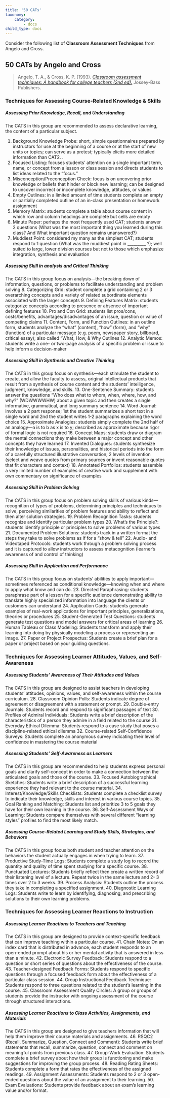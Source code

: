 ```yaml
---
title: '50 CATs'
taxonomy:
    category:
        - docs
child_type: docs
---
```


Consider the following list of **Classroom Assessment Techniques** from Angelo and Cross.

## 50 CATs by Angelo and Cross

> Angelo, T. A., & Cross, K. P. (1993). [*Classroom assessment techniques: A handbook for college teachers (2nd ed).*](https://ezproxy.student.twu.ca/login?url=https://search.ebscohost.com/login.aspx?direct=true&db=eric&AN=ED317097&site=eds-live&scope=site&custid=s6511865&groupid=main&profile=eds) Jossey-Bass Publishers.


### Techniques for Assessing Course-Related Knowledge & Skills
##### Assessing Prior Knowledge, Recall, and Understanding
The CATS in this group are recommended to assess declarative learning, the content of a particular subject.
1. Background Knowledge Probe: short, simple questionnaires prepared by instructors for use at the beginning of a course or at the start of new units or topics; can serve as a pretest; typically elicits more detailed information than CAT2. .
2. Focused Listing: focuses students’ attention on a single important term, name, or concept from a lesson or class session and directs students to list ideas related to the “focus.”
3. Misconception/Preconception Check: focus is on uncovering prior knowledge or beliefs that hinder or block new learning; can be designed to uncover incorrect or incomplete knowledge, attitudes, or values
4. Empty Outlines: in a limited amount of time students complete an empty or partially completed outline of an in-class presentation or homework assignment
5. Memory Matrix: students complete a table about course content in which row and column headings are complete but cells are empty
6. Minute Paper: perhaps the most frequently used CAT; students answer 2 questions (What was the most important thing you learned during this class? And What important question remains unanswered?)
7. Muddiest Point: considered my many as the simplest CAT; students respond to 1 question (What was the muddiest point in _________ ?); well suited to large, lower division courses but not to those which emphasize integration, synthesis and evaluation


##### Assessing Skill in analysis and Critical Thinking
The CATS in this group focus on analysis—the breaking down of information, questions, or problems to facilitate understanding and problem solving
8. Categorizing Grid: student complete a grid containing 2 or 3 overarching concepts and a variety of related subordinate elements associated with the larger concepts
9. Defining Features Matrix: students categorize concepts according to presence or absence of important defining features
10. Pro and Con Grid: students list pros/cons, costs/benefits, advantages/disadvantages of an issue, question or value of competing claims
11. Content, Form, and Function Outlines: in an outline form, students analyze the “what” (content), “how” (form), and “why” (function) of a particular message (e.g. poem, newspaper story, billboard, critical essay); also called “What, How, & Why Outlines
12. Analytic Memos: students write a one- or two-page analysis of a specific problem or issue to help inform a decision-maker

##### Assessing Skill in Synthesis and Creative Thinking
The CATS in this group focus on synthesis—each stimulate the student to create, and allow the faculty to assess, original intellectual products that result from a synthesis of course content and the students’ intelligence, judgment, knowledge, and skills.
13. One-Sentence Summary: students answer the questions “Who does what to whom, when, where, how, and why?” (WDWWWWHW) about a given topic and then creates a single informative, grammatical, and long summary sentence
14. Word Journal: involves a 2 part response; 1st the student summarizes a short text in a single word and 2nd the student writes 1-2 paragraphs explaining the word choice
15. Approximate Analogies: students simply complete the 2nd half of an analogy—a is to b as x is to y; described as approximate because rigor of formal logic is not required
16. Concept Maps: students draw or diagram the mental connections they make between a major concept and other concepts they have learned
17. Invented Dialogues: students synthesize their knowledge of issues, personalities, and historical periods into the form of a carefully structured illustrative conversation; 2 levels of invention (select and weave quotes from primary sources or invent reasonable quotes that fit characters and context)
18. Annotated Portfolios: students assemble a very limited number of examples of creative work and supplement with own commentary on significance of examples

##### Assessing Skill in Problem Solving
The CATS in this group focus on problem solving skills of various kinds—recognition of types of problems, determining principles and techniques to solve, perceiving similarities of problem features and ability to reflect and then alter solution strategies.
19. Problem Recognition Tasks: students recognize and identify particular problem types
20. What’s the Principle?: students identify principle or principles to solve problems of various types
21. Documented Problem Solutions: students track in a written format the steps they take to solve problems as if for a “show & tell”
22. Audio- and Videotaped Protocols: students work through a problem solving process and it is captured to allow instructors to assess metacognition (learner’s awareness of and control of thinking)


##### Assessing Skill in Application and Performance
The CATS in this group focus on students’ abilities to apply important—sometimes referenced as conditional knowledge—knowing when and where to apply what know and can do.
23. Directed Paraphrasing: students paraphrase part of a lesson for a specific audience demonstrating ability to translate highly specialized information into language the clients or customers can understand
24. Application Cards: students generate examples of real-work applications for important principles, generalizations, theories or procedures
25. Student-Generated Test Questions: students generate test questions and model answers for critical areas of learning
26. Human Tableau or Class Modeling: Students transform and apply their learning into doing by physically modeling a process or representing an image.
27. Paper or Project Prospectus: Students create a brief plan for a paper or project based on your guiding questions.

### Techniques for Assessing Learner Attitudes, Values, and Self-Awareness
##### Assessing Students’ Awareness of Their Attitudes and Values
The CATS in this group are designed to assist teachers in developing students’ attitudes, opinions, values, and self-awareness within the course curriculum.
28. Classroom Opinion Polls: Students indicate degree of agreement or disagreement with a statement or prompt.
29. Double-entry Journals: Students record and respond to significant passages of text
30. Profiles of Admiral Individuals: Students write a brief description of the characteristics of a person they admire in a field related to the course
31. Everyday Ethical Dilemma: Students respond to a case study that poses a discipline-related ethical dilemma
32. Course-related Self-Confidence Surveys: Students complete an anonymous survey indicating their level of confidence in mastering the course material


##### Assessing Students’ Self-Awareness as Learners
The CATS in this group are recommended to help students express personal goals and clarify self-concept in order to make a connection between the articulated goals and those of the course.
33. Focused Autobiographical Sketches: Students write a brief description of a successful learning experience they had relevant to the course material.
34. Interest/Knowledge/Skills Checklists: Students complete a checklist survey to indicate their knowledge, skills and interest in various course topics.
35. Goal Ranking and Matching: Students list and prioritize 3 to 5 goals they have for their own learning in the course.
36. Self-Assessment Ways of Learning: Students compare themselves with several different “learning styles” profiles to find the most likely match.


##### Assessing Course-Related Learning and Study Skills, Strategies, and Behaviors
The CATS in this group focus both student and teacher attention on the behaviors the student actually engages in when trying to learn.
37. Productive Study-Time Logs: Students complete a study log to record the quantity and quality of time spent studying for a specific course.
38. Punctuated Lectures: Students briefly reflect then create a written record of their listening level of a lecture. Repeat twice in the same lecture and 2- 3 times over 2 to 3 weeks.
39. Process Analysis: Students outline the process they take in completing a specified assignment.
40. Diagnostic Learning Logs: Students write to learn by identifying, diagnosing, and prescribing solutions to their own learning problems.

### Techniques for Assessing Learner Reactions to Instruction
##### Assessing Learner Reactions to Teachers and Teaching
The CATS in this group are designed to provide context-specific feedback that can improve teaching within a particular course.
41. Chain Notes: On an index card that is distributed in advance, each student responds to an open-ended prompt about his or her mental activity that is answered in less than a minute.
42. Electronic Survey Feedback: Students respond to a question or short series of questions about the effectiveness of the course.
43. Teacher-designed Feedback Forms: Students respond to specific questions through a focused feedback form about the effectiveness of a particular class session.
44. Group Instructional Feedback Technique: Students respond to three questions related to the student’s learning in the course.
45. Classroom Assessment Quality Circles: A group or groups of students provide the instructor with ongoing assessment of the course through structured interactions.

##### Assessing Learner Reactions to Class Activities, Assignments, and Materials
The CATS in this group are designed to give teachers information that will help them improve their course materials and assignments.
46. RSQC2 (Recall, Summarize, Question, Connect and Comment): Students write brief statements that recall, summarize, question, connect and comment on meaningful points from previous class.
47. Group-Work Evaluation: Students complete a brief survey about how their group is functioning and make suggestions for improving the group process.
48. Reading Rating Sheets: Students complete a form that rates the effectiveness of the assigned readings.
49. Assignment Assessments: Students respond to 2 or 3 open-ended questions about the value of an assignment to their learning.
50. Exam Evaluations: Students provide feedback about an exam’s learning value and/or format.
